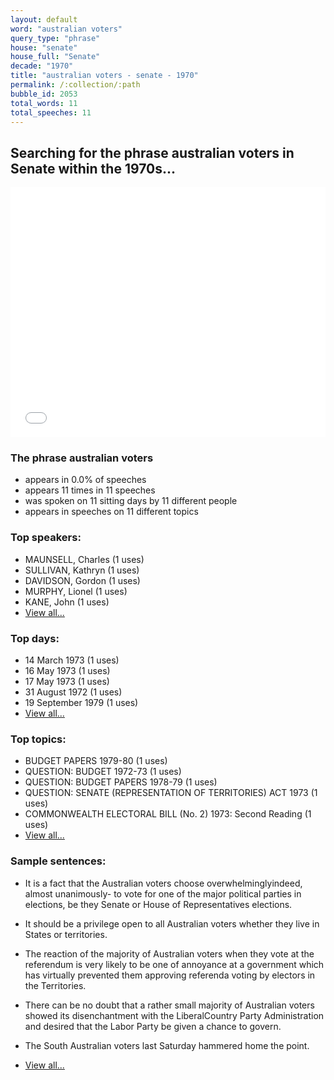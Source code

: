 ```yaml
---
layout: default
word: "australian voters"
query_type: "phrase"
house: "senate"
house_full: "Senate"
decade: "1970"
title: "australian voters - senate - 1970"
permalink: /:collection/:path
bubble_id: 2053
total_words: 11
total_speeches: 11
---
```



## Searching for the phrase **australian voters** in Senate within the 1970s...

<iframe width="100%" height="400" frameborder="0" scrolling="no" src="//plot.ly/~wragge/2053.embed"></iframe>

### The phrase **australian voters**

* appears in 0.0% of speeches
* appears 11 times in 11 speeches
* was spoken on 11 sitting days by 11 different people
* appears in speeches on 11 different topics

### Top speakers:

* MAUNSELL, Charles (1 uses)
* SULLIVAN, Kathryn (1 uses)
* DAVIDSON, Gordon (1 uses)
* MURPHY, Lionel (1 uses)
* KANE, John (1 uses)
* [View all...](speakers/)


### Top days:

* 14 March 1973 (1 uses)
* 16 May 1973 (1 uses)
* 17 May 1973 (1 uses)
* 31 August 1972 (1 uses)
* 19 September 1979 (1 uses)
* [View all...](days/)


### Top topics:

* BUDGET PAPERS 1979-80 (1 uses)
* QUESTION: BUDGET 1972-73 (1 uses)
* QUESTION: BUDGET PAPERS 1978-79 (1 uses)
* QUESTION: SENATE (REPRESENTATION OF TERRITORIES) ACT 1973 (1 uses)
* COMMONWEALTH ELECTORAL BILL (No. 2) 1973: Second Reading (1 uses)
* [View all...](topics/)


### Sample sentences:

* It is a fact that the <span class="highlight">Australian voters</span> choose overwhelminglyindeed, almost unanimously- to vote for one of the major political parties in elections, be they Senate or House of Representatives elections.

* It should be a privilege open to all <span class="highlight">Australian voters</span> whether they live in States or territories.

* The reaction of the majority of <span class="highlight">Australian voters</span> when they vote at the referendum is very likely to be one of annoyance at a government which has virtually prevented them approving referenda voting by electors in the Territories.

* There can be no doubt that a rather small majority of <span class="highlight">Australian voters</span> showed its disenchantment with the LiberalCountry Party Administration and desired that the Labor Party be given a chance to govern.

* The South <span class="highlight">Australian voters</span> last Saturday hammered home the point.

* [View all...](contexts/)
